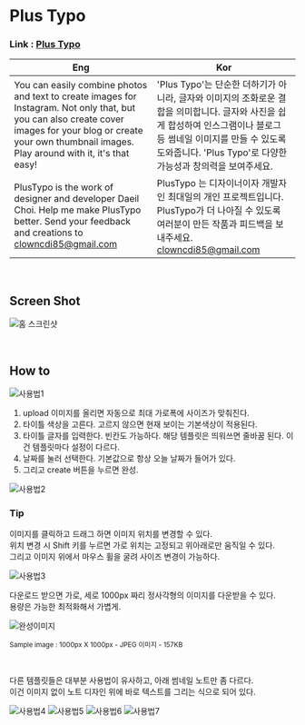 # Plus Typo 
### Link : [Plus Typo](https://typo.co.kr)

|Eng|Kor|
|---|---|
|You can easily combine photos and text to create images for Instagram. Not only that, but you can also create cover images for your blog or create your own thumbnail images. Play around with it, it's that easy!|'Plus Typo'는 단순한 더하기가 아니라, 글자와 이미지의 조화로운 결합을 의미합니다. 글자와 사진을 쉽게 합성하여 인스그램이나 블로그 등 썸네일 이미지를 만들 수 있도록 도와줍니다. 'Plus Typo'로 다양한 가능성과 창의력을 보여주세요.|
|PlusTypo is the work of designer and developer Daeil Choi. Help me make PlusTypo better. Send your feedback and creations to clowncdi85@gmail.com|PlusTypo 는 디자이너이자 개발자인 최대일의 개인 프로젝트입니다. PlusTypo가 더 나아질 수 있도록 여러분이 만든 작품과 피드백을 보내주세요. clowncdi85@gmail.com|

<br />

## Screen Shot

![홈 스크린샷](https://user-images.githubusercontent.com/75299163/227934551-6a2d9adf-5bf1-4c59-803d-5b9ba81b7b98.png)

<br />

## How to

![사용법1](https://user-images.githubusercontent.com/75299163/227935638-9dfb547a-0638-4c13-bcf2-bfd0d9625ff5.png)

1. upload 이미지를 올리면 자동으로 최대 가로폭에 사이즈가 맞춰진다.
2. 타이틀 색상을 고른다. 고르지 않으면 현재 보이는 기본색상이 적용된다.
3. 타이틀 글자를 입력한다. 빈칸도 가능하다. 해당 템플릿은 띄워쓰면 줄바꿈 된다. 이건 템플릿마다 설정이 다르다.
4. 날짜를 눌러 선택한다. 기본값으로 항상 오늘 날짜가 들어가 있다.
5. 그리고 create 버튼을 누르면 완성.

![사용법2](https://user-images.githubusercontent.com/75299163/227935721-4289a9cb-b7b9-4dfe-9301-65edd95cb368.png)

### Tip
이미지를 클릭하고 드래그 하면 이미지 위치를 변경할 수 있다.  
위치 변경 시 Shift 키를 누르면 가로 위치는 고정되고 위아래로만 움직일 수 있다.  
그리고 이미지 위에서 마우스 휠을 굴려 사이즈 변경이 가능하다.  

![사용법3](https://user-images.githubusercontent.com/75299163/227935809-aa5efeaf-55e4-4977-b1c3-de6e11a42826.png)

다운로드 받으면 가로, 세로 1000px 짜리 정사각형의 이미지를 다운받을 수 있다.  
용량은 가능한 최적화해서 가볍게.  

![완성이미지](https://user-images.githubusercontent.com/75299163/227935834-d475da6b-abd1-46ac-9f4d-5c2d647e5751.jpg)

<sup>Sample image : 1000px X 1000px - JPEG 이미지 - 157KB</sup>


<br />

다른 템플릿들은 대부분 사용법이 유사하고, 아래 썸네일 노트만 좀 다르다.  
이건 이미지 없이 노트 디자인 위에 바로 텍스트를 그리는 식으로 되어 있다.

![사용법4](https://user-images.githubusercontent.com/75299163/227936010-6af07e61-e063-4405-bc51-16176d87523e.png)
![사용법5](https://user-images.githubusercontent.com/75299163/227936011-64bdac7a-59ce-494b-9dad-32cbc1d011ba.png)
![사용법6](https://user-images.githubusercontent.com/75299163/227936014-f196dafa-8344-4f39-a3d5-7a29f2eb62e8.png)
![사용법7](https://user-images.githubusercontent.com/75299163/227936018-f5a3bc5c-e300-4bb1-87fd-36215930f026.png)



